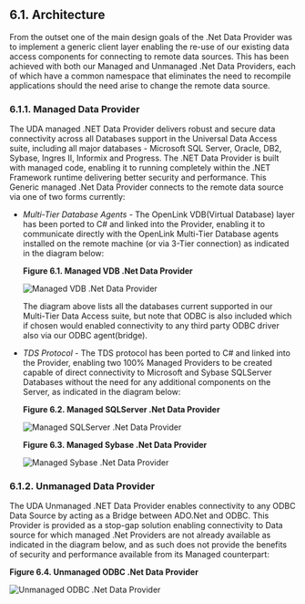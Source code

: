 <div id="lite_dnetarch" class="section">

<div class="titlepage">

<div>

<div>

## 6.1. Architecture

</div>

</div>

</div>

From the outset one of the main design goals of the .Net Data Provider
was to implement a generic client layer enabling the re-use of our
existing data access components for connecting to remote data sources.
This has been achieved with both our Managed and Unmanaged .Net Data
Providers, each of which have a common namespace that eliminates the
need to recompile applications should the need arise to change the
remote data source.

<div id="lite_dnetmanage" class="section">

<div class="titlepage">

<div>

<div>

### 6.1.1. Managed Data Provider

</div>

</div>

</div>

The UDA managed .NET Data Provider delivers robust and secure data
connectivity across all Databases support in the Universal Data Access
suite, including all major databases - Microsoft SQL Server, Oracle,
DB2, Sybase, Ingres II, Informix and Progress. The .NET Data Provider is
built with managed code, enabling it to running completely within the
.NET Framework runtime delivering better security and performance. This
Generic managed .Net Data Provider connects to the remote data source
via one of two forms currently:

<div class="itemizedlist">

- <span class="emphasis">*Multi-Tier Database Agents*</span> - The
  OpenLink VDB(Virtual Database) layer has been ported to C# and linked
  into the Provider, enabling it to communicate directly with the
  OpenLink Multi-Tier Database agents installed on the remote machine
  (or via 3-Tier connection) as indicated in the diagram below:

  <div id="lite_dnetjpg1" class="figure">

  **Figure 6.1. Managed VDB .Net Data Provider**

  <div class="figure-contents">

  <div class="mediaobject">

  ![Managed VDB .Net Data Provider](images/dnetmanage.jpg)

  </div>

  </div>

  </div>

    

  The diagram above lists all the databases current supported in our
  Multi-Tier Data Access suite, but note that ODBC is also included
  which if chosen would enabled connectivity to any third party ODBC
  driver also via our ODBC agent(bridge).

- <span class="emphasis">*TDS Protocol*</span> - The TDS protocol has
  been ported to C# and linked into the Provider, enabling two 100%
  Managed Providers to be created capable of direct connectivity to
  Microsoft and Sybase SQLServer Databases without the need for any
  additional components on the Server, as indicated in the diagram
  below:

  <div id="lite_dnetjpg2" class="figure">

  **Figure 6.2. Managed SQLServer .Net Data Provider**

  <div class="figure-contents">

  <div class="mediaobject">

  ![Managed SQLServer .Net Data Provider](images/dnetmantdsms.jpg)

  </div>

  </div>

  </div>

    

  <div id="lite_dnetjpg21" class="figure">

  **Figure 6.3. Managed Sybase .Net Data Provider**

  <div class="figure-contents">

  <div class="mediaobject">

  ![Managed Sybase .Net Data Provider](images/dnetmantdsyb.jpg)

  </div>

  </div>

  </div>

    

</div>

</div>

<div id="lite_dnetunmanage" class="section">

<div class="titlepage">

<div>

<div>

### 6.1.2. Unmanaged Data Provider

</div>

</div>

</div>

The UDA Unmanaged .NET Data Provider enables connectivity to any ODBC
Data Source by acting as a Bridge between ADO.Net and ODBC. This
Provider is provided as a stop-gap solution enabling connectivity to
Data source for which managed .Net Providers are not already available
as indicated in the diagram below, and as such does not provide the
benefits of security and performance available from its Managed
counterpart:

<div id="lite_dnetjpg3" class="figure">

**Figure 6.4. Unmanaged ODBC .Net Data Provider**

<div class="figure-contents">

<div class="mediaobject">

![Unmanaged ODBC .Net Data Provider](images/dnetunmanage.jpg)

</div>

</div>

</div>

  

</div>

</div>
